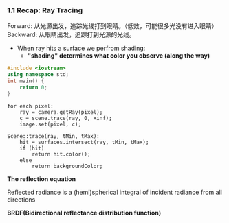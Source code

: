 
### 1.1 Recap: Ray Tracing

Forward: 从光源出发，追踪光线打到眼睛。（低效，可能很多光没有进入眼睛）
Backward: 从眼睛出发，追踪打到光源的光线。

- When ray hits a surface we perfrom shading:
	- **"shading" determines what color you observe (along the way)**

```cpp
#include <iostream>
using namespace std;
int main() {
	return 0;
}
```

```
for each pixel:
	ray = camera.getRay(pixel);
	c = scene.trace(ray, 0, +inf);
	image.set(pixel, c);

Scene::trace(ray, tMin, tMax):
	hit = surfaces.intersect(ray, tMin, tMax);
	if (hit)
		return hit.color();
	else 
		return backgroundColor;
```


**The reflection equation**

Reflected radiance is a (hemi)spherical integral of incident radiance from all directions

**BRDF(Bidirectional reflectance distribution function)**







